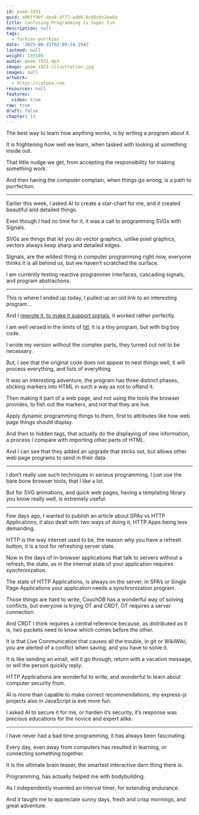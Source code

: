 ```yaml
---
id: poem-1931
guid: a06ff9bf-dea8-4f77-adb6-0c80cbc2ee0a
title: Confusing Programming Is Super Fun
description: null
tags:
  - furkies-purrkies
date: '2025-06-15T02:09:24.194Z'
lastmod: null
weight: 193100
audio: poem-1931.mp3
image: poem-1931-illustration.jpg
images: null
artwork:
  - https://catpea.com
resources: null
features:
  video: true
raw: true
draft: false
chapter: 13
---
```


The best way to learn how anything works,
is by writing a program about it.

It is frightening how well we learn,
when tasked with looking at something inside out.

That little nudge we get,
from accepting the responsibility for making something work.

And then having the computer complain,
when things go wrong, is a path to purrfection.

---

Earlier this week, I asked AI to create a star-chart for me,
and it created beautiful and detailed things.

Even though I had no time for it,
it was a call to programming SVGs with Signals.

SVGs are things that let you do vector graphics,
unlike pixel graphics, vectors always keep sharp and detailed edges.

Signals, are the wildest thing in computer programming right now,
everyone thinks it is all behind us, but we haven’t scratched the surface.

I am currently testing reactive programmer interfaces,
cascading signals, and program abstractions.

---

This is where I ended up today,
I pulled up an old link to an interesting program…

And I [rewrote it, to make it support signals][0],
it worked rather perfectly.

I am well versed in the limits of [htl][1],
it is a tiny program, but with big boy code.

I wrote my version without the complex parts,
they turned out not to be necessary.

But, I see that the original code does not appear to nest things well,
it will process everything, and lists of everything.

It was an interesting adventure, the program has three distinct phases,
sticking markers into HTML in such a way as not to offend it.

Then making it part of a web page, and not using the tools the browser provides,
to fish out the markers, and not that they are live.

Apply dynamic programming things to them,
first to attributes like how web page things should display.

And then to hidden tags, that actually do the displaying of new information,
a process I compare with importing other parts of HTML.

And I can see that they added an upgrade that sticks out,
but allows other web page programs to send in their data.

---

I don’t really use such techniques in serious programming,
I just use the bare bone browser tools, that I like a lot.

But for SVG animations, and quick web pages,
having a templating library you know really well, is extremely useful.

---

Few days ago, I wanted to publish an article about SPAs vs HTTP Applications,
it also dealt with two ways of doing it, HTTP Apps being less demanding.

HTTP is the way internet used to be, the reason why you have a refresh button,
it is a tool for refreshing server state.

Now in the days of in-browser applications that talk to servers without a refresh,
the state, as in the internal state of your application requires synchronization.

The state of HTTP Applications, is always on the server,
in SPA’s or Single Page Applications your application needs a synchronization program.

Those things are hard to write, CouchDB has a wonderful way of solving conflicts,
but everyone is trying OT and CRDT, OT requires a server connection.

And CRDT I think requires a central reference because,
as distributed as it is, two packets need to know which comes before the other.

It is that Live Communication that causes all the trouble,
in git or WikiWiki, you are alerted of a conflict when saving, and you have to solve it.

It is like sending an email, will it go through, return with a vacation message,
or will the person quickly reply.

HTTP Applications are wonderful to write,
and wonderful to learn about computer security from.

AI is more than capable to make correct recommendations,
my express-js projects also in JavaScript is eve more fun.

I asked AI to secure it for me, or harden it’s security,
it’s response was precious educations for the novice and expert alike.

---

I have never had a bad time programming,
it has always been fascinating.

Every day, even away from computers has resulted in learning,
or connecting something together.

It is the ultimate brain teaser,
the smartest interactive darn thing there is.

Programming,
has actually helped me with bodybuilding.

As I independently invented an interval timer,
for extending endurance.

And it taught me to appreciate sunny days,
fresh and crisp mornings, and great adventure.

[0]: files/cute-template.txt
[1]: https://github.com/observablehq/htl/blob/main/src/index.js
